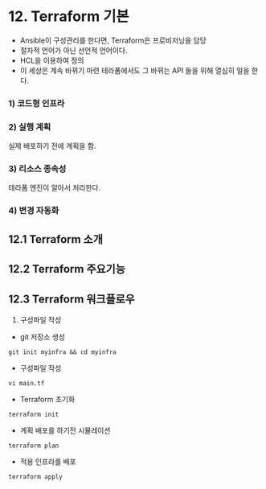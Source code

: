 # 12. Terraform 기본

* Ansible이 구성관리를 한다면, Terraform은 프로비저닝을 담당
* 절차적 언어가 아닌 선언적 언어이다.
* HCL을 이용하여 정의
* 이 세상은 계속 바뀌기 마련 테라폼에서도 그 바뀌는 API 들을 위해 열심히 일을 한다.

### 1) 코드형 인프라
### 2) 실행 계획
실제 배포하기 전에 계획을 함.

### 3) 리소스 종속성
테라폼 엔진이 알아서 처리한다.

### 4) 변경 자동화
## 12.1 Terraform 소개
## 12.2 Terraform 주요기능
## 12.3 Terraform 워크플로우

1) 구성파일 작성

* git 저장소 생성
```shell
git init myinfra && cd myinfra
```
* 구성파일 작성
```shell
vi main.tf
```
* Terraform 초기화
```shell
terraform init
```

* 계획
배포를 하기전 시뮬레이션
```shell
terraform plan
```

* 적용
인프라를 배포
```shell
terraform apply
```

